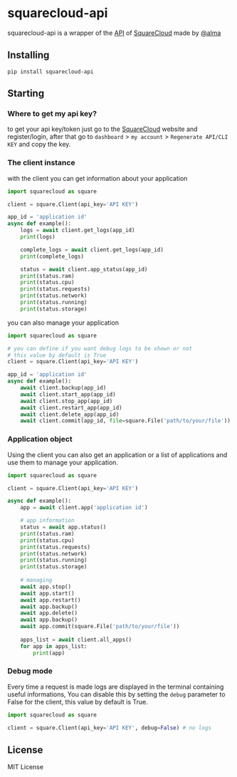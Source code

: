 [SquareCloud]: https://squarecloud.app
[API]: https://docs.squarecloud.app/api/introducao
[@alma]: https://github.com/Robert-Nogueira


# squarecloud-api
squarecloud-api is a wrapper of the [API] of [SquareCloud] made by [@alma]

## Installing
````
pip install squarecloud-api
````

## Starting
### Where to get my api key?
to get your api key/token just go to the [SquareCloud] website and register/login, after that go to `dashboard` > `my account` > `Regenerate API/CLI KEY` and copy the key.

### The client instance
with the client you can get information about your application
````python
import squarecloud as square

client = square.Client(api_key='API KEY')

app_id = 'application id'
async def example():
    logs = await client.get_logs(app_id)
    print(logs)

    complete_logs = await client.get_logs(app_id)
    print(complete_logs)

    status = await client.app_status(app_id)
    print(status.ram)
    print(status.cpu)
    print(status.requests)
    print(status.network)
    print(status.running)
    print(status.storage)

````
you can also manage your application
````python
import squarecloud as square

# you can define if you want debug logs to be shown or not
# this value by default is True
client = square.Client(api_key='API KEY')

app_id = 'application id'
async def example():
    await client.backup(app_id)
    await client.start_app(app_id)
    await client.stop_app(app_id)
    await client.restart_app(app_id)
    await client.delete_app(app_id)
    await client.commit(app_id, file=square.File('path/to/your/file'))

````
### Application object
Using the client you can also get an application or a list of applications and use them to manage your application.
````python
import squarecloud as square

client = square.Client(api_key='API KEY')

async def example():
    app = await client.app('application id')

    # app information
    status = await app.status()
    print(status.ram)
    print(status.cpu)
    print(status.requests)
    print(status.network)
    print(status.running)
    print(status.storage)
    
    # managing
    await app.stop()
    await app.start()
    await app.restart()
    await app.backup()
    await app.delete()
    await app.backup()
    await app.commit(square.File('path/to/your/file'))
    
    apps_list = await client.all_apps()
    for app in apps_list:
        print(app)

````
### Debug mode
Every time a request is made logs are displayed in the terminal containing useful informations, You can disable this by setting the `debug` parameter to False for the client, this value by default is True.
````py
import squarecloud as square

client = square.Client(api_key='API KEY', debug=False) # no logs
````

## License
MIT License
